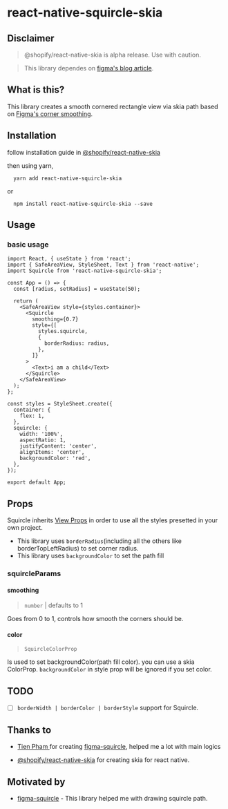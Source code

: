 # react-native-squircle-skia

## Disclaimer

> @shopify/react-native-skia is alpha release. Use with caution.

> This library dependes on [figma's blog article](https://www.figma.com/blog/desperately-seeking-squircles/).

## What is this?

This library creates a smooth cornered rectangle view via skia path based on [Figma's corner smoothing](https://help.figma.com/hc/en-us/articles/360050986854-Adjust-corner-radius-and-smoothing).

## Installation

follow installation guide in [@shopify/react-native-skia](https://shopify.github.io/react-native-skia/docs/getting-started/installation)

then using yarn,

```
  yarn add react-native-squircle-skia
```

or

```
  npm install react-native-squircle-skia --save
```

## Usage

### basic usage

```tsx
import React, { useState } from 'react';
import { SafeAreaView, StyleSheet, Text } from 'react-native';
import Squircle from 'react-native-squircle-skia';

const App = () => {
  const [radius, setRadius] = useState(50);

  return (
    <SafeAreaView style={styles.container}>
      <Squircle
        smoothing={0.7}
        style={[
          styles.squircle,
          {
            borderRadius: radius,
          },
        ]}
      >
        <Text>i am a child</Text>
      </Squircle>
    </SafeAreaView>
  );
};

const styles = StyleSheet.create({
  container: {
    flex: 1,
  },
  squircle: {
    width: '100%',
    aspectRatio: 1,
    justifyContent: 'center',
    alignItems: 'center',
    backgroundColor: 'red',
  },
});

export default App;
```

## Props

Squircle inherits [View Props](https://facebook.github.io/react-native/docs/view#props) in order to use all the styles presetted in your own project.

- This library uses `borderRadius`(including all the others like borderTopLeftRadius) to set corner radius.
- This library uses `backgroundColor` to set the path fill

### squircleParams

#### smoothing

> `number` | defaults to 1

Goes from 0 to 1, controls how smooth the corners should be.

#### color

> `SquircleColorProp`

Is used to set backgroundColor(path fill color). you can use a skia ColorProp. `backgroundColor` in style prop will be ignored if you set color.

## TODO

- [ ] `borderWidth | borderColor | borderStyle` support for Squircle.

## Thanks to

- [Tien Pham
  ](https://github.com/tienphaw) for creating [figma-squircle](https://github.com/tienphaw/figma-squircle), helped me a lot with main logics

- [@shopify/react-native-skia](https://github.com/shopify/react-native-skia) for creating skia for react native.

## Motivated by

- [figma-squircle](https://github.com/tienphaw/figma-squircle) - This library helped me with drawing squircle path.
